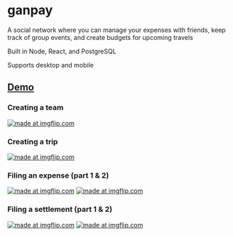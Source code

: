 # ganpay
A social network where you can manage your expenses with friends, keep track of group events, and create budgets for upcoming travels

Built in Node, React, and PostgreSQL

Supports desktop and mobile

## [Demo](https://ganpay.herokuapp.com)

### Creating a team
<a href="https://imgflip.com/gif/23ewvf"><img src="https://i.imgflip.com/23ewvf.gif" title="made at imgflip.com"/></a>

### Creating a trip
<a href="https://imgflip.com/gif/23ey30"><img src="https://i.imgflip.com/23ey30.gif" title="made at imgflip.com"/></a>

### Filing an expense (part 1 & 2)
<a href="https://imgflip.com/gif/23ey8k"><img src="https://i.imgflip.com/23ey8k.gif" title="made at imgflip.com"/></a>
<a href="https://imgflip.com/gif/23eyof"><img src="https://i.imgflip.com/23eyof.gif" title="made at imgflip.com"/></a>

### Filing a settlement (part 1 & 2)
<a href="https://imgflip.com/gif/23eytb"><img src="https://i.imgflip.com/23eytb.gif" title="made at imgflip.com"/></a>
<a href="https://imgflip.com/gif/23eyw0"><img src="https://i.imgflip.com/23eyw0.gif" title="made at imgflip.com"/></a>

